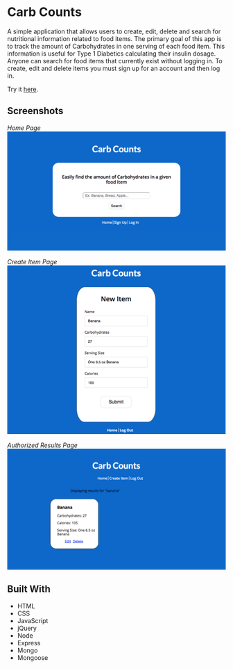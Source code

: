 # Carb Counts
A simple application that allows users to create, edit, delete and search for nutritional information related to food items. The primary goal of this app is to track the amount of Carbohydrates in one serving of each food item. This information is useful for Type 1 Diabetics calculating their insulin dosage. Anyone can search for food items that currently exist without logging in. To create, edit and delete items you must sign up for an account and then log in.

Try it [here](https://salty-wave-10771.herokuapp.com/).

## Screenshots
*Home Page*
![Image of home page](screenshots/home.png?raw=true "Home Page")

*Create Item Page*
![Image of create item page](screenshots/create-item.png?raw=true "Create Item Page")

*Authorized Results Page*
![Image of authorized results page](screenshots/auth-results.png?raw=true "Authorized Results Page")

## Built With
* HTML
* CSS
* JavaScript
* jQuery
* Node
* Express
* Mongo
* Mongoose